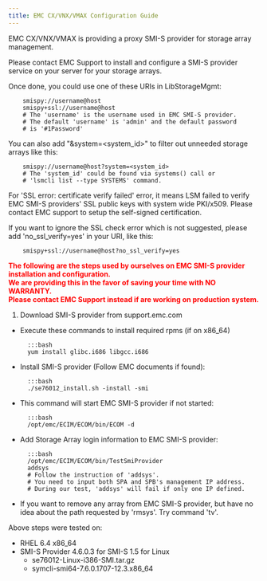```yaml
---
title: EMC CX/VNX/VMAX Configuration Guide
---
```


EMC CX/VNX/VMAX is providing a proxy SMI-S provider for storage
array management.

Please contact EMC Support to install and configure a SMI-S provider
service on your server for your storage arrays.

Once done, you could use one of these URIs in LibStorageMgmt:

        smispy://username@host
        smispy+ssl://username@host
        # The 'username' is the username used in EMC SMI-S provider.
        # The default 'username' is 'admin' and the default password
        # is '#1Password'

You can also add "&system=<system_id>" to filter out unneeded storage arrays
like this:

        smispy://username@host?system=<system_id>
        # The 'system_id' could be found via systems() call or
        # 'lsmcli list --type SYSTEMS' command.

For 'SSL error: certificate verify failed' error, it means LSM failed to
verify EMC SMI-S providers' SSL public keys with system wide PKI/x509.
Please contact EMC support to setup the self-signed certification.

If you want to ignore the SSL check error which is not suggested, please
add 'no_ssl_verify=yes' in your URI, like this:

        smispy+ssl://username@host?no_ssl_verify=yes

<p style="color: red">
<b>
The following are the steps used by ourselves on EMC SMI-S provider
<br>
installation and configuration.
<br>
We are providing this in the favor of saving your time with NO WARRANTY.
<br>
Please contact EMC Support instead if are working on production system.
</b>
</p>

1. Download SMI-S provider from support.emc.com

* Execute these commands to install required rpms (if on x86_64)

        :::bash
        yum install glibc.i686 libgcc.i686

* Install SMI-S provider (Follow EMC documents if found):

        :::bash
        ./se76012_install.sh -install -smi

* This command will start EMC SMI-S provider if not started:

        :::bash
        /opt/emc/ECIM/ECOM/bin/ECOM -d

* Add Storage Array login information to EMC SMI-S provider:

        :::bash
        /opt/emc/ECIM/ECOM/bin/TestSmiProvider
        addsys
        # Follow the instruction of 'addsys'.
        # You need to input both SPA and SPB's management IP address.
        # During our test, 'addsys' will fail if only one IP defined.

* If you want to remove any array from EMC SMI-S provider,
  but have no idea about the path requested by 'rmsys'.
  Try command 'tv'.


Above steps were tested on:

* RHEL 6.4 x86_64
* SMI-S Provider 4.6.0.3 for SMI-S 1.5 for Linux
    * se76012-Linux-i386-SMI.tar.gz
    * symcli-smi64-7.6.0.1707-12.3.x86_64

